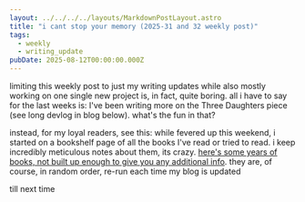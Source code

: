 ```yaml
---
layout: ../../../../layouts/MarkdownPostLayout.astro
title: "i cant stop your memory (2025-31 and 32 weekly post)"
tags:
  - weekly
  - writing_update
pubDate: 2025-08-12T00:00:00.000Z
---
```


limiting this weekly post to just my writing updates while also mostly working on one single new project is, in fact, quite boring. all i have to say for the last weeks is: I've been writing more on the Three Daughters piece (see long devlog in blog below). what's the fun in that?

instead, for my loyal readers, see this: while fevered up this weekend, i started on a bookshelf page of all the books I've read or tried to read. i keep incredibly meticulous notes about them, its crazy. [here's some years of books, not built up enough to give you any additional info](/books). they are, of course, in random order, re-run each time my blog is updated

till next time
